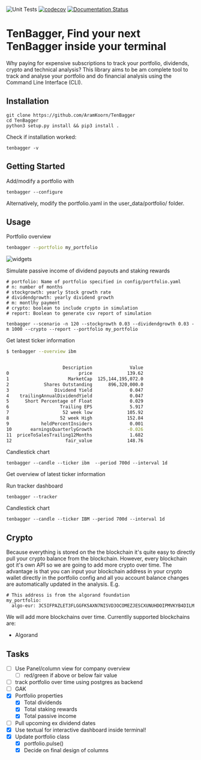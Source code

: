 ![Unit Tests](https://github.com/AramKoorn/TenBagger/actions/workflows/test.yml/badge.svg)
[![codecov](https://codecov.io/gh/AramKoorn/TenBagger/branch/main/graph/badge.svg?token=O5F0TEQ0DY)](https://codecov.io/gh/AramKoorn/TenBagger)
[![Documentation Status](https://readthedocs.org/projects/tenbagger/badge/?version=latest)](https://tenbagger.readthedocs.io/en/latest/?badge=latest)

# TenBagger, Find your next TenBagger inside your terminal
Why paying for expensive subscriptions to track your portfolio, dividends, crypto and technical analysis? This library aims to be am complete tool to track and analyse your portfolio and do financial analysis using the Command Line Interface (CLI). 

## Installation
```
git clone https://github.com/AramKoorn/TenBagger 
cd TenBagger
python3 setup.py install && pip3 install .
```
Check if installation worked:
```
tenbagger -v
```
## Getting Started

Add/modify a portfolio with

```
tenbagger --configure
```
Alternatively, modify the portfolio.yaml in the user_data/portfolio/ folder.

## Usage
Portfolio overview
```sh
tenbagger --portfolio my_portfolio
```

![widgets](./imgs/gifs.portfolio.gif)

Simulate passive income of dividend payouts and staking rewards

```
# portfolio: Name of portfolio specified in config/portfolio.yaml
# n: number of months
# stockgrowth: yearly Stock growth rate 
# dividendgrowth: yearly dividend growth
# m: montlhy payment
# crypto: boolean to include crypto in simulation
# report: Boolean to generate csv report of simulation

tenbagger --scenario -n 120 --stockgrowth 0.03 --dividendgrowth 0.03 -m 1000 --crypto --report --portfolio my_portfolio

```

Get latest ticker information

```sh
$ tenbagger --overview ibm


                     Description              Value
0                          price             139.62
1                      MarketCap  125,144,195,072.0
2             Shares Outstanding      896,320,000.0
3                 Dividend Yield              0.047
4    trailingAnnualDividendYield              0.047
5      Short Percentage of Float              0.029
6                   Trailing EPS              5.917
7                    52 week low             105.92
8                   52 week High             152.84
9            heldPercentInsiders              0.001
10       earningsQuarterlyGrowth             -0.026
11  priceToSalesTrailing12Months              1.682
12                    fair_value             148.76

```


Candlestick chart
```
tenbagger --candle --ticker ibm  --period 700d --interval 1d
```

Get overview of latest ticker information


Run tracker dashboard
```
tenbagger --tracker
```

Candlestick chart 
```
tenbagger --candle --ticker IBM --period 700d --interval 1d
```

## Crypto

Because everything is stored on the the blockchain it's quite easy to directly pull your crypto balance from the blockchain. However, every blockchain got it's own API so we are going to add more crypto over time. The advantage is that you can input your blockchain address in your crypto wallet directly in the portfolio config and all you account balance changes are automatically updated in the analysis. E.g.

```
# This address is from the algorand foundation
my_portfolio:
  algo-eur: 3C5IFPAZLET3FLGGFK5AXN7NISVD3OCOMEZJESCXUNUHDOIPMVKYB4DILM

```
We will add more blockchains over time. Currentlly supported blockchains are:
- Algorand

## Tasks
- [ ] Use Panel/column view for company overview
  - [ ] red/green if above or below fair value
- [ ] track portfolio over time using postgres as backend
- [ ] GAK
- [x] Portfolio properties
  - [x] Total dividends
  - [x] Total staking rewards
  - [x] Total passive income
- [ ] Pull upcoming ex dividend dates
- [x] Use textual for interactive dashboard inside terminal!
- [x] Update portfolio class
  - [x] portfolio.pulse()
  - [x] Decide on final design of columns
